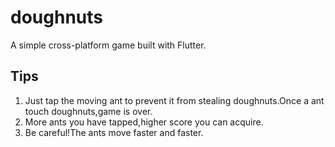 # doughnuts

A simple cross-platform game built with Flutter.

## Tips
1. Just tap the moving ant to prevent it from stealing doughnuts.Once a ant touch doughnuts,game is over.
2. More ants you have tapped,higher score you can acquire.
3. Be careful!The ants move faster and faster.
